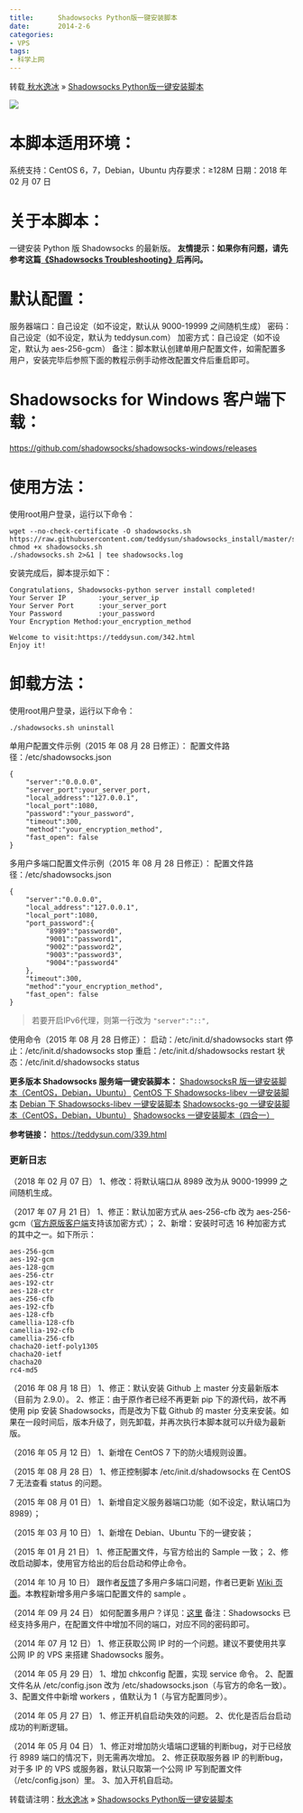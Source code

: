 ```yaml
---
title:      Shadowsocks Python版一键安装脚本
date:       2014-2-6
categories:
- VPS
tags:
- 科学上网
---
```


转载[ 秋水逸冰](https://teddysun.com/) » [Shadowsocks Python版一键安装脚本](https://teddysun.com/342.html)

![](https://teddysun.com/wp-content/uploads/2014/shadowsocks.png)

# **本脚本适用环境：**

系统支持：CentOS 6，7，Debian，Ubuntu
内存要求：≥128M
日期：2018 年 02 月 07 日

# **关于本脚本：**

一键安装 Python 版 Shadowsocks 的最新版。
**友情提示：如果你有问题，请先参考这篇[《Shadowsocks Troubleshooting》](https://teddysun.com/399.html)后再问。**

# 默认配置：

服务器端口：自己设定（如不设定，默认从 9000-19999 之间随机生成）
密码：自己设定（如不设定，默认为 teddysun.com）
加密方式：自己设定（如不设定，默认为 aes-256-gcm）
备注：脚本默认创建单用户配置文件，如需配置多用户，安装完毕后参照下面的教程示例手动修改配置文件后重启即可。

# **Shadowsocks for Windows 客户端下载：**

<https://github.com/shadowsocks/shadowsocks-windows/releases>

# **使用方法：**

使用root用户登录，运行以下命令：

```bsh
wget --no-check-certificate -O shadowsocks.sh https://raw.githubusercontent.com/teddysun/shadowsocks_install/master/shadowsocks.sh
chmod +x shadowsocks.sh
./shadowsocks.sh 2>&1 | tee shadowsocks.log
```

安装完成后，脚本提示如下：

```bsh
Congratulations, Shadowsocks-python server install completed!
Your Server IP        :your_server_ip
Your Server Port      :your_server_port
Your Password         :your_password
Your Encryption Method:your_encryption_method

Welcome to visit:https://teddysun.com/342.html
Enjoy it!
```

# **卸载方法：**

使用root用户登录，运行以下命令：

```bsh
./shadowsocks.sh uninstall
```

单用户配置文件示例（2015 年 08 月 28 日修正）：
配置文件路径：/etc/shadowsocks.json

```
{
    "server":"0.0.0.0",
    "server_port":your_server_port,
    "local_address":"127.0.0.1",
    "local_port":1080,
    "password":"your_password",
    "timeout":300,
    "method":"your_encryption_method",
    "fast_open": false
}
```

多用户多端口配置文件示例（2015 年 08 月 28 日修正）：
配置文件路径：/etc/shadowsocks.json

```
{
    "server":"0.0.0.0",
    "local_address":"127.0.0.1",
    "local_port":1080,
    "port_password":{
         "8989":"password0",
         "9001":"password1",
         "9002":"password2",
         "9003":"password3",
         "9004":"password4"
    },
    "timeout":300,
    "method":"your_encryption_method",
    "fast_open": false
}
```
> 若要开启IPv6代理，则第一行改为 `"server":"::",`

使用命令（2015 年 08 月 28 日修正）：
启动：/etc/init.d/shadowsocks start
停止：/etc/init.d/shadowsocks stop
重启：/etc/init.d/shadowsocks restart
状态：/etc/init.d/shadowsocks status

**更多版本 Shadowsocks 服务端一键安装脚本：**
[ShadowsocksR 版一键安装脚本（CentOS，Debian，Ubuntu）](https://shadowsocks.be/9.html)
[CentOS 下 Shadowsocks-libev 一键安装脚本](https://teddysun.com/357.html)
[Debian 下 Shadowsocks-libev 一键安装脚本](https://teddysun.com/358.html)
[Shadowsocks-go 一键安装脚本（CentOS，Debian，Ubuntu）](https://teddysun.com/392.html)
[Shadowsocks 一键安装脚本（四合一）](https://teddysun.com/486.html)

**参考链接：**
<https://teddysun.com/339.html>

### 更新日志 

（2018 年 02 月 07 日）
1、修改：将默认端口从 8989 改为从 9000-19999 之间随机生成。

（2017 年 07 月 21 日）
1、修正：默认加密方式从 aes-256-cfb 改为 aes-256-gcm（[官方原版客户端](https://github.com/shadowsocks/shadowsocks-windows/releases)支持该加密方式）；
2、新增：安装时可选 16 种加密方式的其中之一。如下所示：

```
aes-256-gcm
aes-192-gcm
aes-128-gcm
aes-256-ctr
aes-192-ctr
aes-128-ctr
aes-256-cfb
aes-192-cfb
aes-128-cfb
camellia-128-cfb
camellia-192-cfb
camellia-256-cfb
chacha20-ietf-poly1305
chacha20-ietf
chacha20
rc4-md5
```

（2016 年 08 月 18 日）
1、修正：默认安装 Github 上 master 分支最新版本（目前为 2.9.0）。
2、修正：由于原作者已经不再更新 pip 下的源代码，故不再使用 pip 安装 Shadowsocks，而是改为下载 Github 的 master 分支来安装。如果在一段时间后，版本升级了，则先卸载，并再次执行本脚本就可以升级为最新版。

（2016 年 05 月 12 日）
1、新增在 CentOS 7 下的防火墙规则设置。

（2015 年 08 月 28 日）
1、修正控制脚本 /etc/init.d/shadowsocks 在 CentOS 7 无法查看 status 的问题。

（2015 年 08 月 01 日）
1、新增自定义服务器端口功能（如不设定，默认端口为 8989）；

（2015 年 03 月 10 日）
1、新增在 Debian、Ubuntu 下的一键安装；

（2015 年 01 月 21 日）
1、修正配置文件，与官方给出的 Sample 一致；
2、修改启动脚本，使用官方给出的后台启动和停止命令。

（2014 年 10 月 10 日）
跟作者[反馈](https://github.com/clowwindy/shadowsocks/issues/195)了多用户多端口问题，作者已更新 [Wiki 页面](https://github.com/clowwindy/shadowsocks/wiki/Configure-Multiple-Users)。本教程新增多用户多端口配置文件的 sample 。

（2014 年 09 月 24 日）
如何配置多用户？详见：[这里](https://github.com/clowwindy/shadowsocks/wiki/Configure-Multiple-Users)
备注：Shadowsocks 已经支持多用户，在配置文件中增加不同的端口，对应不同的密码即可。

（2014 年 07 月 12 日）
1、修正获取公网 IP 时的一个问题。建议不要使用共享公网 IP 的 VPS 来搭建 Shadowsocks 服务。

（2014 年 05 月 29 日）
1、增加 chkconfig 配置，实现 service 命令。
2、配置文件名从 /etc/config.json 改为 /etc/shadowsocks.json（与官方的命名一致）。
3、配置文件中新增 workers ，值默认为 1（与官方配置同步）。

（2014 年 05 月 27 日）
1、修正开机自启动失效的问题。
2、优化是否后台启动成功的判断逻辑。

（2014 年 05 月 04 日）
1、修正对增加防火墙端口逻辑的判断bug，对于已经放行 8989 端口的情况下，则无需再次增加。
2、修正获取服务器 IP 的判断bug，对于多 IP 的 VPS 或服务器，默认只取第一个公网 IP 写到配置文件（/etc/config.json）里。
3、加入开机自启动。



转载请注明：[秋水逸冰](https://teddysun.com/) » [Shadowsocks Python版一键安装脚本](https://teddysun.com/342.html)